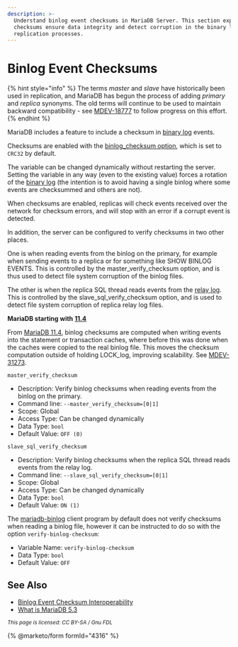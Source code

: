 ```yaml
---
description: >-
  Understand binlog event checksums in MariaDB Server. This section explains how
  checksums ensure data integrity and detect corruption in the binary log during
  replication processes.
---
```


# Binlog Event Checksums

{% hint style="info" %}
The terms _master_ and _slave_ have historically been used in replication, and MariaDB has begun the process of adding _primary_ and _replica_ synonyms. The old terms will continue to be used to maintain backward compatibility - see [MDEV-18777](https://jira.mariadb.org/browse/MDEV-18777) to follow progress on this effort.
{% endhint %}

MariaDB includes a feature to include a checksum in [binary log](../../server-management/server-monitoring-logs/binary-log/) events.

Checksums are enabled with the [binlog\_checksum option](replication-and-binary-log-system-variables.md), which is set to `CRC32` by default.

The variable can be changed dynamically without restarting the server. Setting the variable in any way (even to the existing value) forces a rotation of the [binary log](../../server-management/server-monitoring-logs/binary-log/) (the intention is to avoid having a single binlog where some events are checksummed and others are not).

When checksums are enabled, replicas will check events received over the network for checksum errors, and will stop with an error if a corrupt event is detected.

In addition, the server can be configured to verify checksums in two other places.

One is when reading events from the binlog on the primary, for example when sending events to a replica or for something like SHOW BINLOG EVENTS. This is controlled by the master\_verify\_checksum option, and is thus used to detect file system corruption of the binlog files.

The other is when the replica SQL thread reads events from the [relay log](../../server-management/server-monitoring-logs/binary-log/relay-log.md). This is controlled by the slave\_sql\_verify\_checksum option, and is used to detect file system corruption of replica relay log files.

**MariaDB starting with** [**11.4**](https://app.gitbook.com/s/aEnK0ZXmUbJzqQrTjFyb/community-server/mariadb-11-4-series/what-is-mariadb-114)

From [MariaDB 11.4](https://app.gitbook.com/s/aEnK0ZXmUbJzqQrTjFyb/community-server/mariadb-11-4-series/what-is-mariadb-114), binlog checksums are computed when writing events into the statement or transaction caches, where before this was done when the caches were copied to the real binlog file. This moves the checksum computation outside of holding LOCK\_log, improving scalability. See [MDEV-31273](https://jira.mariadb.org/browse/MDEV-31273).

`master_verify_checksum`

* Description: Verify binlog checksums when reading events from the binlog on the primary.
* Command line: `--master_verify_checksum=[0|1]`
* Scope: Global
* Access Type: Can be changed dynamically
* Data Type: `bool`
* Default Value: `OFF (0)`

`slave_sql_verify_checksum`

* Description: Verify binlog checksums when the replica SQL thread reads events from the relay log.
* Command line: `--slave_sql_verify_checksum=[0|1]`
* Scope: Global
* Access Type: Can be changed dynamically
* Data Type: `bool`
* Default Value: `ON (1)`

The [mariadb-binlog](../../clients-and-utilities/logging-tools/mariadb-binlog/) client program by default does not verify checksums when reading a binlog file, however it can be instructed to do so with the option `verify-binlog-checksum`:

* Variable Name: `verify-binlog-checksum`
* Data Type: `bool`
* Default Value: `OFF`

## See Also

* [Binlog Event Checksum Interoperability](binlog-event-checksum-interoperability.md)
* [What is MariaDB 5.3](https://app.gitbook.com/s/aEnK0ZXmUbJzqQrTjFyb/community-server/old-releases/release-notes-mariadb-5-3-series/changes-improvements-in-mariadb-5-3)

<sub>_This page is licensed: CC BY-SA / Gnu FDL_</sub>

{% @marketo/form formId="4316" %}
